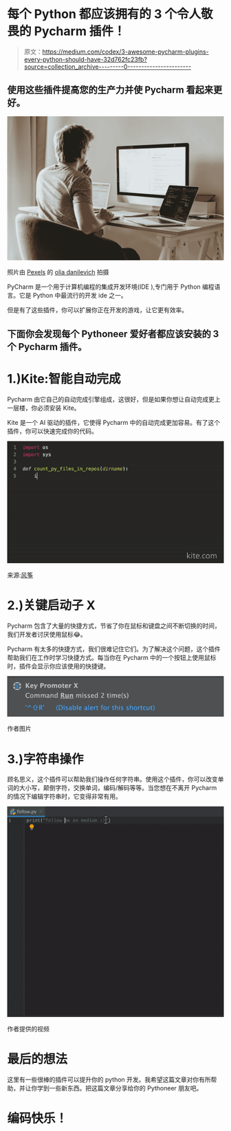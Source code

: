 # 每个 Python 都应该拥有的 3 个令人敬畏的 Pycharm 插件！

> 原文：<https://medium.com/codex/3-awesome-pycharm-plugins-every-python-should-have-32d762fc23fb?source=collection_archive---------0----------------------->

## 使用这些插件提高您的生产力并使 Pycharm 看起来更好。

![](img/1f851c2464bee26b708f445574d35e43.png)

照片由 [Pexels](https://www.pexels.com/photo/man-sitting-in-front-of-three-computers-4974915/?utm_content=attributionCopyText&utm_medium=referral&utm_source=pexels) 的 [olia danilevich](https://www.pexels.com/@olia-danilevich?utm_content=attributionCopyText&utm_medium=referral&utm_source=pexels) 拍摄

PyCharm 是一个用于计算机编程的集成开发环境(IDE ),专门用于 Python 编程语言。它是 Python 中最流行的开发 ide 之一。

但是有了这些插件，你可以扩展你正在开发的游戏，让它更有效率。

## 下面你会发现每个 Pythoneer 爱好者都应该安装的 3 个 Pycharm 插件。

# 1.)Kite:智能自动完成

Pycharm 由它自己的自动完成引擎组成，这很好，但是如果你想让自动完成更上一层楼，你必须安装 Kite。

Kite 是一个 AI 驱动的插件，它使得 Pycharm 中的自动完成更加容易。有了这个插件，你可以快速完成你的代码。

![](img/20817efcc8fd3298c43af102ce9c0a03.png)

来源:[风筝](https://www.kite.com/wp-content/uploads/2020/05/Python-video-main-65-resolution.mp4)

# 2.)关键启动子 X

Pycharm 包含了大量的快捷方式，节省了你在鼠标和键盘之间不断切换的时间，我们开发者讨厌使用鼠标😂。

Pycharm 有太多的快捷方式，我们很难记住它们。为了解决这个问题，这个插件帮助我们在工作时学习快捷方式。每当你在 Pycharm 中的一个按钮上使用鼠标时，插件会显示你应该使用的快捷键。

![](img/28d320b62df7044595298abeed504913.png)

作者图片

# 3.)字符串操作

顾名思义，这个插件可以帮助我们操作任何字符串。使用这个插件，你可以改变单词的大小写，颠倒字符，交换单词，编码/解码等等。当您想在不离开 Pycharm 的情况下编辑字符串时，它变得非常有用。

![](img/1e2589243cc1cfacc377075ff47bc77a.png)

作者提供的视频

# 最后的想法

这里有一些很棒的插件可以提升你的 python 开发。我希望这篇文章对你有所帮助，并让你学到一些新东西。把这篇文章分享给你的 Pythoneer 朋友吧。

# **编码快乐！**